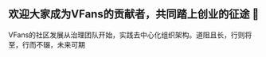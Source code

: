 ## 欢迎大家成为VFans的贡献者，共同踏上创业的征途 👋
VFans的社区发展从治理团队开始，实践去中心化组织架构。道阻且长，行则将至，行而不辍，未来可期



<!--

**Here are some ideas to get you started:**


🙋‍♀️ A short introduction - what is your organization all about?
🌈 Contribution guidelines - how can the community get involved?
👩‍💻 Useful resources - where can the community find your docs? Is there anything else the community should know?
🍿 Fun facts - what does your team eat for breakfast?
🧙 Remember, you can do mighty things with the power of [Markdown](https://docs.github.com/github/writing-on-github/getting-started-with-writing-and-formatting-on-github/basic-writing-and-formatting-syntax)
-->
